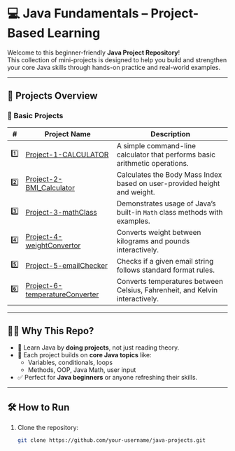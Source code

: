 # 💻 Java Fundamentals – Project-Based Learning

Welcome to this beginner-friendly **Java Project Repository**!  
This collection of mini-projects is designed to help you build and strengthen your core Java skills through hands-on practice and real-world examples.

---

## 📁 Projects Overview

### 🚀 Basic Projects 

| #   | Project Name | Description |
|-----|--------------|-------------|
| 1️⃣ | [Project-1-CALCULATOR](./Basic_Projects/Project-1-CALCULATOR) | A simple command-line calculator that performs basic arithmetic operations. |
| 2️⃣ | [Project-2-BMI_Calculator](./Basic_Projects/Project-2-BMI_Calculator) | Calculates the Body Mass Index based on user-provided height and weight. |
| 3️⃣ | [Project-3-mathClass](./Basic_Projects/Project-3-mathClass) | Demonstrates usage of Java’s built-in `Math` class methods with examples. |
| 4️⃣ | [Project-4-weightConvertor](./Basic_Projects/Project-4-weightConvertor) | Converts weight between kilograms and pounds interactively. |
| 5️⃣ | [Project-5-emailChecker](./Basic_Projects/Project-5-emailChecker) | Checks if a given email string follows standard format rules. |
| 6️⃣ | [Project-6-temperatureConverter](./Basic_Projects/Project-6-Tempurature_convertor) | Converts temperatures between Celsius, Fahrenheit, and Kelvin interactively. |

---

## 🧑‍💻 Why This Repo?

- 🚀 Learn Java by **doing projects**, not just reading theory.
- 🧱 Each project builds on **core Java topics** like:
  - Variables, conditionals, loops
  - Methods, OOP, Java Math, user input
- ✅ Perfect for **Java beginners** or anyone refreshing their skills.

---

## 🛠️ How to Run

1. Clone the repository:
   ```bash
   git clone https://github.com/your-username/java-projects.git

